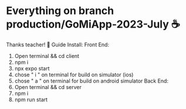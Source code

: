 # Everything on branch production/GoMiApp-2023-July ☕️
Thanks teacher! 💎 
Guide Install:
Front End:
1. Open terminal && cd client
2.  npm i
3. npx expo start
4. chose " i " on terminal for build on simulator (ios)
5. chose " a " on terminal for build on android simulator
Back End:
1. Open terminal && cd server
2. npm i
3. npm run start

